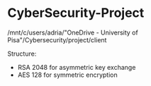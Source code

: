 # CyberSecurity-Project

/mnt/c/users/adria/"OneDrive - University of Pisa"/Cybersecurity/project/client

Structure:
- RSA 2048 for asymmetric key exchange
- AES 128 for symmetric encryption
